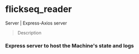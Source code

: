 # flickseq_reader
Server | Express-Axios server


> Description

### Express server to host the Machine's state and logs
